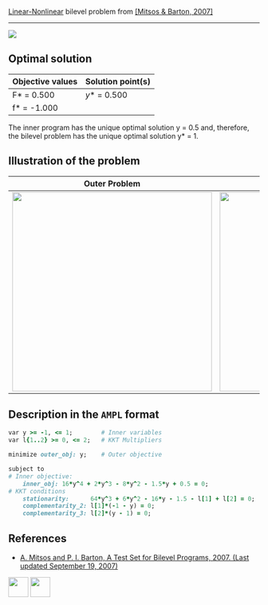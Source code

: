[Linear-Nonlinear](/BASBLib/LP-NLP-problems) bilevel problem from [\[Mitsos & Barton, 2007\]][Mitsos & Barton, 2007]

---

![](/BASBLib/images/mb_2007_05_eq.jpg)

## Optimal solution

Objective values   | Solution point(s) |
------------------ | ----------------- |
F* = 0.500         | _y_* = 0.500      |
f* = -1.000        |                   |

The inner program has the unique optimal solution y = 0.5 and, therefore, the bilevel problem has the unique optimal solution y* = 1.

## Illustration of the problem

Outer Problem    | Inner Problem    |
---------------- | ---------------- |
<img src="/BASBLib/images/mb_2007_05_outer.jpg" width="400"> | <img src="/BASBLib/images/mb_2007_05_inner.jpg" width="400"> |

## Description in the `AMPL` format

```ruby
var y >= -1, <= 1;        # Inner variables
var l{1..2} >= 0, <= 2;   # KKT Multipliers

minimize outer_obj: y;    # Outer objective

subject to
# Inner objective:
    inner_obj: 16*y^4 + 2*y^3 - 8*y^2 - 1.5*y + 0.5 = 0;
# KKT conditions
    stationarity:      64*y^3 + 6*y^2 - 16*y - 1.5 - l[1] + l[2] = 0;
    complementarity_2: l[1]*(-1 - y) = 0;
    complementarity_3: l[2]*(y - 1) = 0;
```

##  References

 - [A. Mitsos and P. I. Barton, A Test Set for Bilevel Programs, 2007. (Last updated September 19, 2007)](https://www.researchgate.net/publication/228455291_A_test_set_for_bilevel_programs)

[<img src="http://www.interupgrade.com/images/pfeil-backbutton.png" width="40" height="40">](/BASBLib/LP-NLP-problems "Back to summary of LP-NLP bilevel problems")
[<img src="https://cdn1.iconfinder.com/data/icons/MetroStation-PNG/128/MB__home.png" width="40" height="40">](/BASBLib/index "Back to homepage")

[Mitsos & Barton, 2007]: https://www.researchgate.net/publication/228455291_A_test_set_for_bilevel_programs
